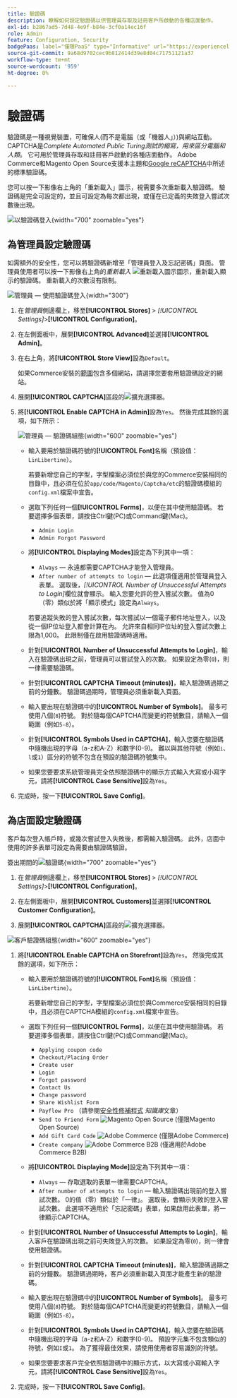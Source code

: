 ```yaml
---
title: 驗證碼
description: 瞭解如何設定驗證碼以供管理員存取及註冊客戶所啟動的各種店面動作。
exl-id: b2867ad5-7d48-4e9f-b84e-3cf0a14ec16f
role: Admin
feature: Configuration, Security
badgePaas: label="僅限PaaS" type="Informative" url="https://experienceleague.adobe.com/zh-hant/docs/commerce/user-guides/product-solutions" tooltip="僅適用於雲端專案(Adobe管理的PaaS基礎結構)和內部部署專案的Adobe Commerce 。"
source-git-commit: 9a68d9702cec9b812414d39e8d04c71751121a37
workflow-type: tm+mt
source-wordcount: '959'
ht-degree: 0%

---
```


# 驗證碼

驗證碼是一種視覺裝置，可確保人(而不是電腦（或「機器人」）)與網站互動。 CAPTCHA是&#x200B;_Complete Automated Public Turing測試的縮寫，用來區分電腦和人類_。 它可用於管理員存取和註冊客戶啟動的各種店面動作。 Adobe Commerce和Magento Open Source支援本主題和[Google reCAPTCHA](security-google-recaptcha.md)中所述的標準驗證碼。

您可以按一下影像右上角的「重新載入」圖示，視需要多次重新載入驗證碼。 驗證碼是完全可設定的，並且可設定為每次都出現，或僅在已定義的失敗登入嘗試次數後出現。

![以驗證碼登入](./assets/customer-account-login-captcha.png){width="700" zoomable="yes"}

## 為管理員設定驗證碼

如需額外的安全性，您可以將驗證碼新增至「管理員登入及忘記密碼」頁面。 管理員使用者可以按一下影像右上角的&#x200B;_重新載入_ ![重新載入圖示](./assets/CAPTCHA-icon-reload.png)圖示，重新載入顯示的驗證碼。 重新載入的次數沒有限制。

![管理員 — 使用驗證碼登入](./assets/security-captcha-admin.png){width="300"}

1. 在&#x200B;_管理員_&#x200B;側邊欄上，移至&#x200B;**[!UICONTROL Stores]** > _[!UICONTROL Settings]_>**[!UICONTROL Configuration]**。

1. 在左側面板中，展開&#x200B;**[!UICONTROL Advanced]**&#x200B;並選擇&#x200B;**[!UICONTROL Admin]**。

1. 在右上角，將&#x200B;**[!UICONTROL Store View]**&#x200B;設為`Default`。

   如果Commerce安裝的[範圍](../getting-started/websites-stores-views.md#scope-settings)包含多個網站，請選擇您要套用驗證碼設定的網站。

1. 展開&#x200B;**[!UICONTROL CAPTCHA]**&#x200B;區段的![擴充選擇器](../assets/icon-display-expand.png)。

1. 將&#x200B;**[!UICONTROL Enable CAPTCHA in Admin]**&#x200B;設為`Yes`。 然後完成其餘的選項，如下所示：

   ![管理員 — 驗證碼組態](../configuration-reference/advanced/assets/admin-captcha.png){width="600" zoomable="yes"}

   - 輸入要用於驗證碼符號的&#x200B;**[!UICONTROL Font]**&#x200B;名稱（預設值： `LinLibertine`）。

     若要新增您自己的字型，字型檔案必須位於與您的Commerce安裝相同的目錄中，且必須在位於`app/code/Magento/Captcha/etc`的驗證碼模組的`config.xml`檔案中宣告。

   - 選取下列任何一個&#x200B;**[!UICONTROL Forms]**，以便在其中使用驗證碼。 若要選擇多個表單，請按住Ctrl鍵(PC)或Command鍵(Mac)。

      - `Admin Login`
      - `Admin Forgot Password`

   - 將&#x200B;**[!UICONTROL Displaying Modes]**&#x200B;設定為下列其中一項：

      - `Always` — 永遠都需要CAPTCHA才能登入管理員。
      - `After number of attempts to login` — 此選項僅適用於管理員登入表單。 選取後，_[!UICONTROL Number of Unsuccessful Attempts to Login]_&#x200B;欄位就會顯示。 輸入您要允許的登入嘗試次數。 值為0 （零）類似於將「顯示模式」設定為`Always`。

     若要追蹤失敗的登入嘗試次數，每次嘗試以一個電子郵件地址登入，以及從一個IP位址登入都會計算在內。 允許來自相同IP位址的登入嘗試次數上限為1,000。 此限制僅在啟用驗證碼時適用。

   - 針對&#x200B;**[!UICONTROL Number of Unsuccessful Attempts to Login]**，輸入在驗證碼出現之前，管理員可以嘗試登入的次數。 如果設定為零(`0`)，則一律需要驗證碼。

   - 針對&#x200B;**[!UICONTROL CAPTCHA Timeout (minutes)]**，輸入驗證碼過期之前的分鐘數。 驗證碼過期時，管理員必須重新載入頁面。

   - 輸入要出現在驗證碼中的&#x200B;**[!UICONTROL Number of Symbols]**。 最多可使用八個(`8`)符號。 對於隨每個CAPTCHA而變更的符號數目，請輸入一個範圍（例如`5-8`）。

   - 針對&#x200B;**[!UICONTROL Symbols Used in CAPTCHA]**，輸入您要在驗證碼中隨機出現的字母（a-z和A-Z）和數字(0-9)。 難以與其他符號（例如`i`、`l`或`1`）區分的符號不包含在預設的驗證碼符號集中。

   - 如果您要要求系統管理員完全依照驗證碼中的顯示方式輸入大寫或小寫字元，請將&#x200B;**[!UICONTROL Case Sensitive]**&#x200B;設為`Yes`。

1. 完成時，按一下&#x200B;**[!UICONTROL Save Config]**。

## 為店面設定驗證碼

客戶每次登入帳戶時，或幾次嘗試登入失敗後，都需輸入驗證碼。 此外，店面中使用的許多表單可設定為需要由驗證碼驗證。

簽出期間的![驗證碼](./assets/storefront-checkout-payment-captcha.png){width="700" zoomable="yes"}

1. 在&#x200B;_管理員_&#x200B;側邊欄上，移至&#x200B;**[!UICONTROL Stores]** > _[!UICONTROL Settings]_>**[!UICONTROL Configuration]**。

1. 在左側面板中，展開&#x200B;**[!UICONTROL Customers]**&#x200B;並選擇&#x200B;**[!UICONTROL Customer Configuration]**。

1. 展開&#x200B;**[!UICONTROL CAPTCHA]**&#x200B;區段的![擴充選擇器](../assets/icon-display-expand.png)。

![客戶驗證碼組態](../configuration-reference/customers/assets/customer-configuration-captcha.png){width="600" zoomable="yes"}

1. 將&#x200B;**[!UICONTROL Enable CAPTCHA on Storefront]**&#x200B;設為`Yes`。 然後完成其餘的選項，如下所示：

   - 輸入要用於驗證碼符號的&#x200B;**[!UICONTROL Font]**&#x200B;名稱（預設值： `LinLibertine`）。

     若要新增您自己的字型，字型檔案必須位於與Commerce安裝相同的目錄中，且必須在CAPTCHA模組的`config.xml`檔案中宣告。

   - 選取下列任何一個&#x200B;**[!UICONTROL Forms]**，以便在其中使用驗證碼。 若要選擇多個表單，請按住Ctrl鍵(PC)或Command鍵(Mac)。

      - `Applying coupon code`
      - `Checkout/Placing Order`
      - `Create user`
      - `Login`
      - `Forgot password`
      - `Contact Us`
      - `Change password`
      - `Share Wishlist Form`
      - `Payflow Pro` （請參閱[安全性修補程式](https://experienceleague.adobe.com/docs/commerce-knowledge-base/kb/troubleshooting/payments/paypal-payflow-pro-active-carding-activity.html?lang=zh-Hant) _知識庫_&#x200B;文章）
      - `Send to Friend Form` ![Magento Open Source](../assets/open-source.svg) (僅限Magento Open Source)
      - `Add Gift Card Code` ![Adobe Commerce](../assets/adobe-logo.svg) (僅限Adobe Commerce)
      - `Create company` ![Adobe Commerce B2B](../assets/b2b.svg) (僅適用於Adobe Commerce B2B)

   - 將&#x200B;**[!UICONTROL Displaying Mode]**&#x200B;設定為下列其中一項：

      - `Always` — 存取選取的表單一律需要CAPTCHA。
      - `After number of attempts to login` — 輸入驗證碼出現前的登入嘗試次數。 0的值（零）類似於「一律」。 選取後，會顯示失敗的登入嘗試次數。 此選項不適用於「忘記密碼」表單，如果啟用此表單，將一律顯示CAPTCHA。

   - 針對&#x200B;**[!UICONTROL Number of Unsuccessful Attempts to Login]**，輸入客戶在驗證碼出現之前可失敗登入的次數。 如果設定為零(`0`)，則一律會使用驗證碼。

   - 針對&#x200B;**[!UICONTROL CAPTCHA Timeout (minutes)]**，輸入驗證碼過期之前的分鐘數。 驗證碼過期時，客戶必須重新載入頁面才能產生新的驗證碼。

   - 輸入要出現在驗證碼中的&#x200B;**[!UICONTROL Number of Symbols]**。 最多可使用八個(`8`)符號。 對於隨每個CAPTCHA而變更的符號數目，請輸入一個範圍（例如`5-8`）。

   - 針對&#x200B;**[!UICONTROL Symbols Used in CAPTCHA]**，輸入您要在驗證碼中隨機出現的字母（a-z和A-Z）和數字(0-9)。 預設字元集不包含類似的符號，例如`I`或`1`。 為了獲得最佳效果，請使用使用者容易識別的符號。

   - 如果您要要求客戶完全依照驗證碼中的顯示方式，以大寫或小寫輸入字元，請將&#x200B;**[!UICONTROL Case Sensitive]**&#x200B;設為`Yes`。

1. 完成時，按一下&#x200B;**[!UICONTROL Save Config]**。
